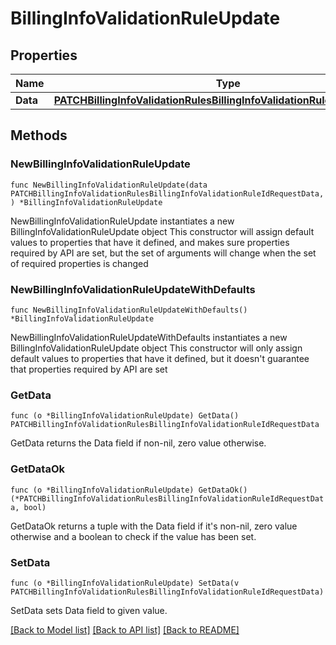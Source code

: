 # BillingInfoValidationRuleUpdate

## Properties

Name | Type | Description | Notes
------------ | ------------- | ------------- | -------------
**Data** | [**PATCHBillingInfoValidationRulesBillingInfoValidationRuleIdRequestData**](PATCHBillingInfoValidationRulesBillingInfoValidationRuleIdRequestData.md) |  | 

## Methods

### NewBillingInfoValidationRuleUpdate

`func NewBillingInfoValidationRuleUpdate(data PATCHBillingInfoValidationRulesBillingInfoValidationRuleIdRequestData, ) *BillingInfoValidationRuleUpdate`

NewBillingInfoValidationRuleUpdate instantiates a new BillingInfoValidationRuleUpdate object
This constructor will assign default values to properties that have it defined,
and makes sure properties required by API are set, but the set of arguments
will change when the set of required properties is changed

### NewBillingInfoValidationRuleUpdateWithDefaults

`func NewBillingInfoValidationRuleUpdateWithDefaults() *BillingInfoValidationRuleUpdate`

NewBillingInfoValidationRuleUpdateWithDefaults instantiates a new BillingInfoValidationRuleUpdate object
This constructor will only assign default values to properties that have it defined,
but it doesn't guarantee that properties required by API are set

### GetData

`func (o *BillingInfoValidationRuleUpdate) GetData() PATCHBillingInfoValidationRulesBillingInfoValidationRuleIdRequestData`

GetData returns the Data field if non-nil, zero value otherwise.

### GetDataOk

`func (o *BillingInfoValidationRuleUpdate) GetDataOk() (*PATCHBillingInfoValidationRulesBillingInfoValidationRuleIdRequestData, bool)`

GetDataOk returns a tuple with the Data field if it's non-nil, zero value otherwise
and a boolean to check if the value has been set.

### SetData

`func (o *BillingInfoValidationRuleUpdate) SetData(v PATCHBillingInfoValidationRulesBillingInfoValidationRuleIdRequestData)`

SetData sets Data field to given value.



[[Back to Model list]](../README.md#documentation-for-models) [[Back to API list]](../README.md#documentation-for-api-endpoints) [[Back to README]](../README.md)


